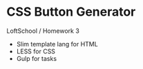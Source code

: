 CSS Button Generator
======

LoftSchool / Homework 3
  - Slim template lang for HTML
  - LESS for CSS
  - Gulp for tasks
